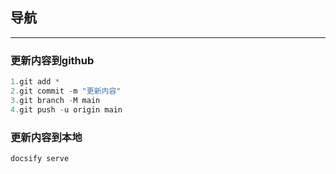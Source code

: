 ## 导航
---
### 更新内容到github
```java
1.git add *
2.git commit -m "更新内容"
3.git branch -M main
4.git push -u origin main
```
### 更新内容到本地
```java
docsify serve
```